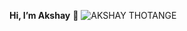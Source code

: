  **Hi, I’m Akshay** 👋
 ![AKSHAY THOTANGE](https://user-images.githubusercontent.com/89215135/170096719-6ffee85f-4ee9-44d3-a23e-4efeefd4f360.png)

 

